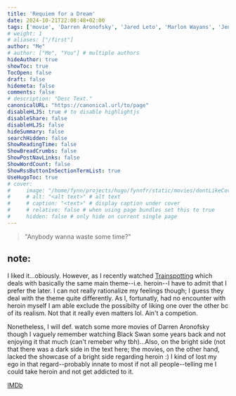 ```yaml
---
title: 'Requiem for a Dream'
date: 2024-10-21T22:08:48+02:00
tags: ['movie', 'Darren Aronofsky', 'Jared Leto', 'Marlon Wayans', 'Jennifer Connelly', 'Ellen Burstyn']
# weight: 1
# aliases: ["/first"]
author: "Me"
# author: ["Me", "You"] # multiple authors
hideAuthor: true
showToc: true
TocOpen: false
draft: false
hidemeta: false
comments: false
# description: "Desc Text."
canonicalURL: "https://canonical.url/to/page"
disableHLJS: true # to disable highlightjs
disableShare: false
disableHLJS: false
hideSummary: false
searchHidden: false
ShowReadingTime: false
ShowBreadCrumbs: false
ShowPostNavLinks: false
ShowWordCount: false
ShowRssButtonInSectionTermList: true
UseHugoToc: true
# cover:
#     image: "/home/fynn/projects/hugo/fynnfr/static/movies/dontLikeCover.png" # image path/url
#     # alt: "<alt text>" # alt text
#     # caption: "<text>" # display caption under cover
#     # relative: false # when using page bundles set this to true
#     hidden: false # only hide on current single page
---
```


> "Anybody wanna waste some time?"

## note:

I liked it...obiously. However, as I recently watched [Trainspotting](https://fynnfr.org/media/trainspotting/) which deals with basically the same main theme--i.e. heroin--I have to admit that I prefer the later. I can not really rationalize my feelings though; I guess they deal with the theme quite differently. 
As I, fortunatly, had no encounter with heroin myself I am able exclude the possibilty of liking one over the other bc of its realism.
Not that it really even matters lol. Ain't a competion.

Nonetheless, I will def. watch some more movies of Darren Aronofsky though I vaguely remember watching Black Swan some years back and not enjoying it that much (can't remeber why tbh)...Also, on the bright side (not that there was a dark side in the text here; the movies, on the other hand, lacked the showcase of a bright side regarding heroin :) I kind of lost my ego in that regard--probably innate to most if not all people--telling me I could take heroin and not get addicted to it.

[IMDb](https://www.imdb.com/title/tt0180093/)
